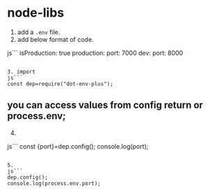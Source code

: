# node-libs

1. add a `.env` file.
2. add below format of code.

js```
isProduction: true
production:
  port: 7000
dev:
  port: 8000
```

3. import
js```
const dep=require("dot-env-plus");
```

## you can access values from config return or process.env;

4. 
js```
const {port}=dep.config();
console.log(port);
```

5.
js```
dep.config();
console.log(process.env.port);
```

